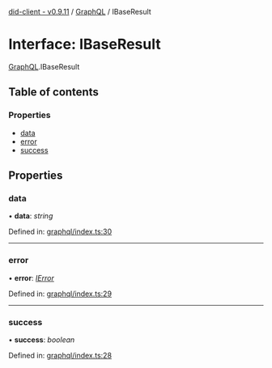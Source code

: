[did-client - v0.9.11](../README.md) / [GraphQL](../modules/graphql.md) / IBaseResult

# Interface: IBaseResult

[GraphQL](../modules/graphql.md).IBaseResult

## Table of contents

### Properties

- [data](graphql.ibaseresult.md#data)
- [error](graphql.ibaseresult.md#error)
- [success](graphql.ibaseresult.md#success)

## Properties

### data

• **data**: *string*

Defined in: [graphql/index.ts:30](https://github.com/Puzzlepart/did/blob/dev/client/graphql/index.ts#L30)

___

### error

• **error**: [*IError*](graphql.ierror.md)

Defined in: [graphql/index.ts:29](https://github.com/Puzzlepart/did/blob/dev/client/graphql/index.ts#L29)

___

### success

• **success**: *boolean*

Defined in: [graphql/index.ts:28](https://github.com/Puzzlepart/did/blob/dev/client/graphql/index.ts#L28)
